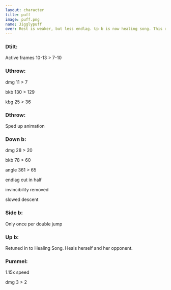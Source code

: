 ```yaml
---
layout: character
title: puff
image: puff.png
name: Jigglypuff
over: Rest is weaker, but less endlag. Up b is now healing song. This removes her ability to sing stall. You can only do one side b per jump, which also reduces stalling.
---
```


### Dtilt:

Active frames 10-13 > 7-10


### Uthrow:

dmg 11 > 7

bkb 130 > 129

kbg 25 > 36


### Dthrow:

Sped up animation


### Down b:

dmg 28 > 20

bkb 78 > 60

angle 361 > 65

endlag cut in half

invincibility removed

slowed descent


### Side b:

Only once per double jump


### Up b:

Retuned in to Healing Song. Heals herself and her opponent.


### Pummel:

1.15x speed

dmg 3 > 2
